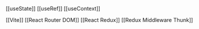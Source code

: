 [[useState]]
[[useRef]]
[[useContext]]

[[Vite]]
[[React Router DOM]]
[[React Redux]]
[[Redux Middleware Thunk]]